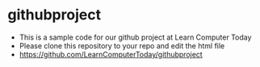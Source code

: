 # githubproject
- This is a sample code for our github project  at Learn Computer Today
- Please clone this repository to your repo and edit the html file
- https://github.com/LearnComputerToday/githubproject
